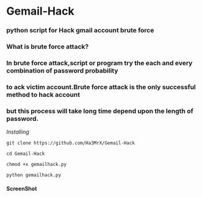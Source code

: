 # Gemail-Hack

### python script for Hack gmail account brute force 

###  What is brute force attack?
### In brute force attack,script or program try the each and every combination of password probability 
### to ack victim account.Brute force attack is the only successful method to hack account
### but this process will take long time depend upon the length of password.

*Installing*
```
git clone https://github.com/Ha3MrX/Gemail-Hack
    
cd Gemail-Hack

chmod +x gemailhack.py

python gemailhack.py
```

#### ScreenShot



